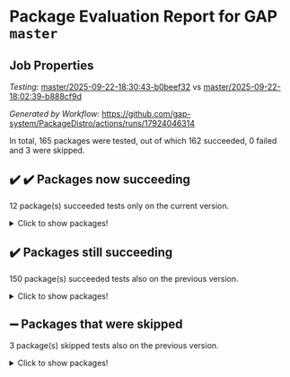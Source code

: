 # Package Evaluation Report for GAP `master`

## Job Properties

*Testing:* [master/2025-09-22-18:30:43-b0beef32](https://github.com/gap-system/PackageDistro/blob/data/reports/master/2025-09-22-18:30:43-b0beef32) vs [master/2025-09-22-18:02:39-b888cf9d](https://github.com/gap-system/PackageDistro/blob/data/reports/master/2025-09-22-18:02:39-b888cf9d)

*Generated by Workflow:* https://github.com/gap-system/PackageDistro/actions/runs/17924046314

In total, 165 packages were tested, out of which 162 succeeded, 0 failed and 3 were skipped.

## :heavy_check_mark: :heavy_check_mark: Packages now succeeding

12 package(s) succeeded tests only on the current version.
<details><summary>Click to show packages!</summary>

- ctbllib 1.3.11 [(success)](https://github.com/gap-system/PackageDistro/actions/runs/17924046314/job/50967002159) vs ctbllib 1.3.11 [(skipped)](https://github.com/gap-system/PackageDistro/actions/runs/17923649425/job/50964963745)
- francy 2.0.3 [(success)](https://github.com/gap-system/PackageDistro/actions/runs/17924046314/job/50967002246) vs francy 2.0.3 [(skipped)](https://github.com/gap-system/PackageDistro/actions/runs/17923649425/job/50964963788)
- gbnp 1.1.0 [(success)](https://github.com/gap-system/PackageDistro/actions/runs/17924046314/job/50967002231) vs gbnp 1.1.0 [(skipped)](https://github.com/gap-system/PackageDistro/actions/runs/17923649425/job/50964963840)
- images 1.3.3 [(success)](https://github.com/gap-system/PackageDistro/actions/runs/17924046314/job/50967002299) vs images 1.3.3 [(skipped)](https://github.com/gap-system/PackageDistro/actions/runs/17923649425/job/50964963873)
- io_forhomalg 2023.02-04 [(success)](https://github.com/gap-system/PackageDistro/actions/runs/17924046314/job/50967002375) vs io_forhomalg 2023.02-04 [(skipped)](https://github.com/gap-system/PackageDistro/actions/runs/17923649425/job/50964963903)
- laguna 3.9.7 [(success)](https://github.com/gap-system/PackageDistro/actions/runs/17924046314/job/50967002354) vs laguna 3.9.7 [(skipped)](https://github.com/gap-system/PackageDistro/actions/runs/17923649425/job/50964963888)
- modulepresentationsforcap 2025.09-01 [(success)](https://github.com/gap-system/PackageDistro/actions/runs/17924046314/job/50967002438) vs modulepresentationsforcap 2025.09-01 [(skipped)](https://github.com/gap-system/PackageDistro/actions/runs/17923649425/job/50964963961)
- nq 2.5.11 [(success)](https://github.com/gap-system/PackageDistro/actions/runs/17924046314/job/50967002428) vs nq 2.5.11 [(skipped)](https://github.com/gap-system/PackageDistro/actions/runs/17923649425/job/50964963945)
- primgrp 4.0.0 [(success)](https://github.com/gap-system/PackageDistro/actions/runs/17924046314/job/50967002514) vs primgrp 4.0.0 [(skipped)](https://github.com/gap-system/PackageDistro/actions/runs/17923649425/job/50964963982)
- ringsforhomalg 2024.11-02 [(success)](https://github.com/gap-system/PackageDistro/actions/runs/17924046314/job/50967002532) vs ringsforhomalg 2024.11-02 [(skipped)](https://github.com/gap-system/PackageDistro/actions/runs/17923649425/job/50964964057)
- semigroups 5.5.4 [(success)](https://github.com/gap-system/PackageDistro/actions/runs/17924046314/job/50967002534) vs semigroups 5.5.4 [(skipped)](https://github.com/gap-system/PackageDistro/actions/runs/17923649425/job/50964964081)
- sla 1.6.2 [(success)](https://github.com/gap-system/PackageDistro/actions/runs/17924046314/job/50967002573) vs sla 1.6.2 [(skipped)](https://github.com/gap-system/PackageDistro/actions/runs/17923649425/job/50964964032)
</details>

## :heavy_check_mark: Packages still succeeding

150 package(s) succeeded tests also on the previous version.
<details><summary>Click to show packages!</summary>

- 4ti2interface 2024.11-01 [(success)](https://github.com/gap-system/PackageDistro/actions/runs/17924046314/job/50967001940)
- ace 5.7.0 [(success)](https://github.com/gap-system/PackageDistro/actions/runs/17924046314/job/50967001947)
- aclib 1.3.3 [(success)](https://github.com/gap-system/PackageDistro/actions/runs/17924046314/job/50967001959)
- agt 0.3.1 [(success)](https://github.com/gap-system/PackageDistro/actions/runs/17924046314/job/50967001971)
- alco 1.1.2 [(success)](https://github.com/gap-system/PackageDistro/actions/runs/17924046314/job/50967001949)
- alnuth 3.2.1 [(success)](https://github.com/gap-system/PackageDistro/actions/runs/17924046314/job/50967001972)
- anupq 3.3.2 [(success)](https://github.com/gap-system/PackageDistro/actions/runs/17924046314/job/50967001963)
- atlasrep 2.1.9 [(success)](https://github.com/gap-system/PackageDistro/actions/runs/17924046314/job/50967001976)
- autodoc 2025.05.09 [(success)](https://github.com/gap-system/PackageDistro/actions/runs/17924046314/job/50967001956)
- automata 1.16 [(success)](https://github.com/gap-system/PackageDistro/actions/runs/17924046314/job/50967001979)
- automgrp 1.3.3 [(success)](https://github.com/gap-system/PackageDistro/actions/runs/17924046314/job/50967001973)
- autpgrp 1.11.1 [(success)](https://github.com/gap-system/PackageDistro/actions/runs/17924046314/job/50967002018)
- cap 2025.09-04 [(success)](https://github.com/gap-system/PackageDistro/actions/runs/17924046314/job/50967001987)
- caratinterface 2.3.7 [(success)](https://github.com/gap-system/PackageDistro/actions/runs/17924046314/job/50967002016)
- cddinterface 2025.06.24 [(success)](https://github.com/gap-system/PackageDistro/actions/runs/17924046314/job/50967002033)
- circle 1.6.6 [(success)](https://github.com/gap-system/PackageDistro/actions/runs/17924046314/job/50967002066)
- classicpres 1.22 [(success)](https://github.com/gap-system/PackageDistro/actions/runs/17924046314/job/50967002073)
- cohomolo 1.6.11 [(success)](https://github.com/gap-system/PackageDistro/actions/runs/17924046314/job/50967002088)
- congruence 1.2.7 [(success)](https://github.com/gap-system/PackageDistro/actions/runs/17924046314/job/50967002061)
- corefreesub 0.6 [(success)](https://github.com/gap-system/PackageDistro/actions/runs/17924046314/job/50967002049)
- corelg 1.57 [(success)](https://github.com/gap-system/PackageDistro/actions/runs/17924046314/job/50967002068)
- crime 1.6 [(success)](https://github.com/gap-system/PackageDistro/actions/runs/17924046314/job/50967002090)
- crisp 1.4.8 [(success)](https://github.com/gap-system/PackageDistro/actions/runs/17924046314/job/50967002063)
- crypting 0.10.6 [(success)](https://github.com/gap-system/PackageDistro/actions/runs/17924046314/job/50967002100)
- cryst 4.1.30 [(success)](https://github.com/gap-system/PackageDistro/actions/runs/17924046314/job/50967002091)
- crystcat 1.1.10 [(success)](https://github.com/gap-system/PackageDistro/actions/runs/17924046314/job/50967002116)
- cubefree 1.21 [(success)](https://github.com/gap-system/PackageDistro/actions/runs/17924046314/job/50967002113)
- curlinterface 2.4.2 [(success)](https://github.com/gap-system/PackageDistro/actions/runs/17924046314/job/50967002127)
- cvec 2.8.4 [(success)](https://github.com/gap-system/PackageDistro/actions/runs/17924046314/job/50967002105)
- datastructures 0.3.3 [(success)](https://github.com/gap-system/PackageDistro/actions/runs/17924046314/job/50967002110)
- deepthought 1.0.9 [(success)](https://github.com/gap-system/PackageDistro/actions/runs/17924046314/job/50967002121)
- design 1.8.2 [(success)](https://github.com/gap-system/PackageDistro/actions/runs/17924046314/job/50967002151)
- difsets 2.3.1 [(success)](https://github.com/gap-system/PackageDistro/actions/runs/17924046314/job/50967002133)
- digraphs 1.12.2 [(success)](https://github.com/gap-system/PackageDistro/actions/runs/17924046314/job/50967002170)
- edim 1.3.8 [(success)](https://github.com/gap-system/PackageDistro/actions/runs/17924046314/job/50967002163)
- example 4.4.1 [(success)](https://github.com/gap-system/PackageDistro/actions/runs/17924046314/job/50967002158)
- examplesforhomalg 2023.10-01 [(success)](https://github.com/gap-system/PackageDistro/actions/runs/17924046314/job/50967002294)
- factint 1.6.3 [(success)](https://github.com/gap-system/PackageDistro/actions/runs/17924046314/job/50967002146)
- ferret 1.0.15 [(success)](https://github.com/gap-system/PackageDistro/actions/runs/17924046314/job/50967002184)
- fga 1.5.0 [(success)](https://github.com/gap-system/PackageDistro/actions/runs/17924046314/job/50967002176)
- fining 1.5.6 [(success)](https://github.com/gap-system/PackageDistro/actions/runs/17924046314/job/50967002165)
- float 1.0.9 [(success)](https://github.com/gap-system/PackageDistro/actions/runs/17924046314/job/50967002209)
- format 1.4.4 [(success)](https://github.com/gap-system/PackageDistro/actions/runs/17924046314/job/50967002224)
- forms 1.2.13 [(success)](https://github.com/gap-system/PackageDistro/actions/runs/17924046314/job/50967002210)
- fplsa 1.2.7 [(success)](https://github.com/gap-system/PackageDistro/actions/runs/17924046314/job/50967002252)
- fr 2.4.13 [(success)](https://github.com/gap-system/PackageDistro/actions/runs/17924046314/job/50967002208)
- fwtree 1.3 [(success)](https://github.com/gap-system/PackageDistro/actions/runs/17924046314/job/50967002217)
- gapdoc 1.6.7 [(success)](https://github.com/gap-system/PackageDistro/actions/runs/17924046314/job/50967002275)
- gauss 2024.11-01 [(success)](https://github.com/gap-system/PackageDistro/actions/runs/17924046314/job/50967002263)
- gaussforhomalg 2024.08-01 [(success)](https://github.com/gap-system/PackageDistro/actions/runs/17924046314/job/50967002261)
- generalizedmorphismsforcap 2025.08-01 [(success)](https://github.com/gap-system/PackageDistro/actions/runs/17924046314/job/50967002255)
- genss 1.6.9 [(success)](https://github.com/gap-system/PackageDistro/actions/runs/17924046314/job/50967002259)
- gradedmodules 2024.12-01 [(success)](https://github.com/gap-system/PackageDistro/actions/runs/17924046314/job/50967002251)
- gradedringforhomalg 2024.07-01 [(success)](https://github.com/gap-system/PackageDistro/actions/runs/17924046314/job/50967002256)
- grape 4.9.3 [(success)](https://github.com/gap-system/PackageDistro/actions/runs/17924046314/job/50967002282)
- groupoids 1.79 [(success)](https://github.com/gap-system/PackageDistro/actions/runs/17924046314/job/50967002277)
- grpconst 2.6.5 [(success)](https://github.com/gap-system/PackageDistro/actions/runs/17924046314/job/50967002271)
- guarana 0.96.3 [(success)](https://github.com/gap-system/PackageDistro/actions/runs/17924046314/job/50967002287)
- guava 3.20 [(success)](https://github.com/gap-system/PackageDistro/actions/runs/17924046314/job/50967002291)
- hap 1.70 [(success)](https://github.com/gap-system/PackageDistro/actions/runs/17924046314/job/50967002292)
- hapcryst 0.1.15 [(success)](https://github.com/gap-system/PackageDistro/actions/runs/17924046314/job/50967002288)
- hecke 1.5.4 [(success)](https://github.com/gap-system/PackageDistro/actions/runs/17924046314/job/50967002327)
- help 4.0 [(success)](https://github.com/gap-system/PackageDistro/actions/runs/17924046314/job/50967002321)
- homalg 2024.01-01 [(success)](https://github.com/gap-system/PackageDistro/actions/runs/17924046314/job/50967002296)
- homalgtocas 2025.08-01 [(success)](https://github.com/gap-system/PackageDistro/actions/runs/17924046314/job/50967002328)
- ibnp 0.17 [(success)](https://github.com/gap-system/PackageDistro/actions/runs/17924046314/job/50967002320)
- idrel 2.48 [(success)](https://github.com/gap-system/PackageDistro/actions/runs/17924046314/job/50967002337)
- inducereduce 1.1 [(success)](https://github.com/gap-system/PackageDistro/actions/runs/17924046314/job/50967002398)
- intpic 0.4.0 [(success)](https://github.com/gap-system/PackageDistro/actions/runs/17924046314/job/50967002326)
- io 4.9.3 [(success)](https://github.com/gap-system/PackageDistro/actions/runs/17924046314/job/50967002323)
- irredsol 1.4.4 [(success)](https://github.com/gap-system/PackageDistro/actions/runs/17924046314/job/50967002325)
- json 2.2.3 [(success)](https://github.com/gap-system/PackageDistro/actions/runs/17924046314/job/50967002338)
- jupyterkernel 1.5.1 [(success)](https://github.com/gap-system/PackageDistro/actions/runs/17924046314/job/50967002353)
- jupyterviz 1.5.6 [(success)](https://github.com/gap-system/PackageDistro/actions/runs/17924046314/job/50967002335)
- kan 1.37 [(success)](https://github.com/gap-system/PackageDistro/actions/runs/17924046314/job/50967002351)
- kbmag 1.5.11 [(success)](https://github.com/gap-system/PackageDistro/actions/runs/17924046314/job/50967002347)
- liealgdb 2.2.1 [(success)](https://github.com/gap-system/PackageDistro/actions/runs/17924046314/job/50967002332)
- liepring 2.9.1 [(success)](https://github.com/gap-system/PackageDistro/actions/runs/17924046314/job/50967002403)
- liering 2.4.2 [(success)](https://github.com/gap-system/PackageDistro/actions/runs/17924046314/job/50967002383)
- linearalgebraforcap 2025.09-01 [(success)](https://github.com/gap-system/PackageDistro/actions/runs/17924046314/job/50967002361)
- lins 0.9 [(success)](https://github.com/gap-system/PackageDistro/actions/runs/17924046314/job/50967002427)
- localizeringforhomalg 2023.10-01 [(success)](https://github.com/gap-system/PackageDistro/actions/runs/17924046314/job/50967002414)
- loops 3.4.4 [(success)](https://github.com/gap-system/PackageDistro/actions/runs/17924046314/job/50967002405)
- lpres 1.1.1 [(success)](https://github.com/gap-system/PackageDistro/actions/runs/17924046314/job/50967002404)
- majoranaalgebras 1.5.2 [(success)](https://github.com/gap-system/PackageDistro/actions/runs/17924046314/job/50967002463)
- mapclass 1.4.6 [(success)](https://github.com/gap-system/PackageDistro/actions/runs/17924046314/job/50967002394)
- matgrp 0.72 [(success)](https://github.com/gap-system/PackageDistro/actions/runs/17924046314/job/50967002431)
- matricesforhomalg 2025.09-01 [(success)](https://github.com/gap-system/PackageDistro/actions/runs/17924046314/job/50967002413)
- modisom 3.0.0 [(success)](https://github.com/gap-system/PackageDistro/actions/runs/17924046314/job/50967002423)
- modules 2024.12-01 [(success)](https://github.com/gap-system/PackageDistro/actions/runs/17924046314/job/50967002484)
- monoidalcategories 2025.08-02 [(success)](https://github.com/gap-system/PackageDistro/actions/runs/17924046314/job/50967002444)
- nconvex 2024.12-01 [(success)](https://github.com/gap-system/PackageDistro/actions/runs/17924046314/job/50967002437)
- nilmat 1.4.2 [(success)](https://github.com/gap-system/PackageDistro/actions/runs/17924046314/job/50967002454)
- nock 1.5 [(success)](https://github.com/gap-system/PackageDistro/actions/runs/17924046314/job/50967002471)
- normalizinterface 1.4.1 [(success)](https://github.com/gap-system/PackageDistro/actions/runs/17924046314/job/50967002462)
- numericalsgps 1.4.0 [(success)](https://github.com/gap-system/PackageDistro/actions/runs/17924046314/job/50967002473)
- openmath 11.5.3 [(success)](https://github.com/gap-system/PackageDistro/actions/runs/17924046314/job/50967002453)
- orb 5.0.1 [(success)](https://github.com/gap-system/PackageDistro/actions/runs/17924046314/job/50967002513)
- packagemanager 1.6.3 [(success)](https://github.com/gap-system/PackageDistro/actions/runs/17924046314/job/50967002483)
- patternclass 2.4.5 [(success)](https://github.com/gap-system/PackageDistro/actions/runs/17924046314/job/50967002460)
- permut 2.0.5 [(success)](https://github.com/gap-system/PackageDistro/actions/runs/17924046314/job/50967002464)
- polenta 1.3.11 [(success)](https://github.com/gap-system/PackageDistro/actions/runs/17924046314/job/50967002477)
- polycyclic 2.17 [(success)](https://github.com/gap-system/PackageDistro/actions/runs/17924046314/job/50967002469)
- polymaking 0.8.7 [(success)](https://github.com/gap-system/PackageDistro/actions/runs/17924046314/job/50967002465)
- profiling 2.6.2 [(success)](https://github.com/gap-system/PackageDistro/actions/runs/17924046314/job/50967002497)
- qdistrnd 0.9.5 [(success)](https://github.com/gap-system/PackageDistro/actions/runs/17924046314/job/50967002485)
- qpa 1.35 [(success)](https://github.com/gap-system/PackageDistro/actions/runs/17924046314/job/50967002507)
- quagroup 1.8.4 [(success)](https://github.com/gap-system/PackageDistro/actions/runs/17924046314/job/50967002500)
- radiroot 2.9 [(success)](https://github.com/gap-system/PackageDistro/actions/runs/17924046314/job/50967002517)
- rcwa 4.7.1 [(success)](https://github.com/gap-system/PackageDistro/actions/runs/17924046314/job/50967002519)
- rds 1.8 [(success)](https://github.com/gap-system/PackageDistro/actions/runs/17924046314/job/50967002520)
- recog 1.4.4 [(success)](https://github.com/gap-system/PackageDistro/actions/runs/17924046314/job/50967002510)
- repndecomp 1.3.1 [(success)](https://github.com/gap-system/PackageDistro/actions/runs/17924046314/job/50967002528)
- repsn 3.1.2 [(success)](https://github.com/gap-system/PackageDistro/actions/runs/17924046314/job/50967002527)
- resclasses 4.7.3 [(success)](https://github.com/gap-system/PackageDistro/actions/runs/17924046314/job/50967002530)
- sco 2023.08-01 [(success)](https://github.com/gap-system/PackageDistro/actions/runs/17924046314/job/50967002540)
- scscp 2.4.4 [(success)](https://github.com/gap-system/PackageDistro/actions/runs/17924046314/job/50967002557)
- sglppow 2.4 [(success)](https://github.com/gap-system/PackageDistro/actions/runs/17924046314/job/50967002556)
- sgpviz 0.999.6 [(success)](https://github.com/gap-system/PackageDistro/actions/runs/17924046314/job/50967002558)
- simpcomp 2.1.14 [(success)](https://github.com/gap-system/PackageDistro/actions/runs/17924046314/job/50967002552)
- singular 2025.08.26 [(success)](https://github.com/gap-system/PackageDistro/actions/runs/17924046314/job/50967002598)
- sl2reps 1.1 [(success)](https://github.com/gap-system/PackageDistro/actions/runs/17924046314/job/50967002580)
- smallantimagmas 0.4.1 [(success)](https://github.com/gap-system/PackageDistro/actions/runs/17924046314/job/50967002568)
- smallclassnr 1.4.1 [(success)](https://github.com/gap-system/PackageDistro/actions/runs/17924046314/job/50967002565)
- smallgrp 1.5.4 [(success)](https://github.com/gap-system/PackageDistro/actions/runs/17924046314/job/50967002569)
- smallsemi 0.7.2 [(success)](https://github.com/gap-system/PackageDistro/actions/runs/17924046314/job/50967002586)
- sonata 2.9.6 [(success)](https://github.com/gap-system/PackageDistro/actions/runs/17924046314/job/50967002577)
- sophus 1.27 [(success)](https://github.com/gap-system/PackageDistro/actions/runs/17924046314/job/50967002609)
- sotgrps 1.3 [(success)](https://github.com/gap-system/PackageDistro/actions/runs/17924046314/job/50967002588)
- spinsym 1.5.2 [(success)](https://github.com/gap-system/PackageDistro/actions/runs/17924046314/job/50967002635)
- standardff 1.0 [(success)](https://github.com/gap-system/PackageDistro/actions/runs/17924046314/job/50967002582)
- symbcompcc 1.3.2 [(success)](https://github.com/gap-system/PackageDistro/actions/runs/17924046314/job/50967002602)
- thelma 1.3 [(success)](https://github.com/gap-system/PackageDistro/actions/runs/17924046314/job/50967002620)
- tomlib 1.2.11 [(success)](https://github.com/gap-system/PackageDistro/actions/runs/17924046314/job/50967002615)
- toolsforhomalg 2025.05-01 [(success)](https://github.com/gap-system/PackageDistro/actions/runs/17924046314/job/50967002656)
- toric 1.9.6 [(success)](https://github.com/gap-system/PackageDistro/actions/runs/17924046314/job/50967002647)
- transgrp 3.6.5 [(success)](https://github.com/gap-system/PackageDistro/actions/runs/17924046314/job/50967002641)
- typeset 1.2.3 [(success)](https://github.com/gap-system/PackageDistro/actions/runs/17924046314/job/50967002639)
- ugaly 4.1.3 [(success)](https://github.com/gap-system/PackageDistro/actions/runs/17924046314/job/50967002706)
- unipot 1.6 [(success)](https://github.com/gap-system/PackageDistro/actions/runs/17924046314/job/50967002658)
- unitlib 5.0.0 [(success)](https://github.com/gap-system/PackageDistro/actions/runs/17924046314/job/50967002666)
- utils 0.92 [(success)](https://github.com/gap-system/PackageDistro/actions/runs/17924046314/job/50967002689)
- uuid 0.7 [(success)](https://github.com/gap-system/PackageDistro/actions/runs/17924046314/job/50967002672)
- walrus 0.9991 [(success)](https://github.com/gap-system/PackageDistro/actions/runs/17924046314/job/50967002702)
- wedderga 4.11.1 [(success)](https://github.com/gap-system/PackageDistro/actions/runs/17924046314/job/50967002678)
- wpe 0.8 [(success)](https://github.com/gap-system/PackageDistro/actions/runs/17924046314/job/50967002676)
- xmod 2.95 [(success)](https://github.com/gap-system/PackageDistro/actions/runs/17924046314/job/50967002801)
- xmodalg 1.32 [(success)](https://github.com/gap-system/PackageDistro/actions/runs/17924046314/job/50967002715)
- yangbaxter 0.10.7 [(success)](https://github.com/gap-system/PackageDistro/actions/runs/17924046314/job/50967002713)
- zeromqinterface 0.17 [(success)](https://github.com/gap-system/PackageDistro/actions/runs/17924046314/job/50967002688)
</details>

## :heavy_minus_sign: Packages that were skipped

3 package(s) skipped tests also on the previous version.
<details><summary>Click to show packages!</summary>

- browse 1.8.21 [(skipped)](https://github.com/gap-system/PackageDistro/actions/runs/17924046314/job/50966146751)
- itc 1.5.1 [(skipped)](https://github.com/gap-system/PackageDistro/actions/runs/17924046314/job/50966146751)
- xgap 4.33 [(skipped)](https://github.com/gap-system/PackageDistro/actions/runs/17924046314/job/50966146751)
</details>

